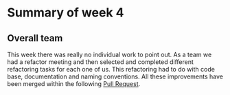 # Summary of week 4

## Overall team
This week there was really no individual work to point out. As a team we had a refactor meeting and then selected and completed different refactoring tasks for each one of us. This refactoring had to do with code base, documentation and naming conventions. All these improvements have been merged within the following [Pull Request](https://github.com/SDPepe/AppArt/pull/108).
